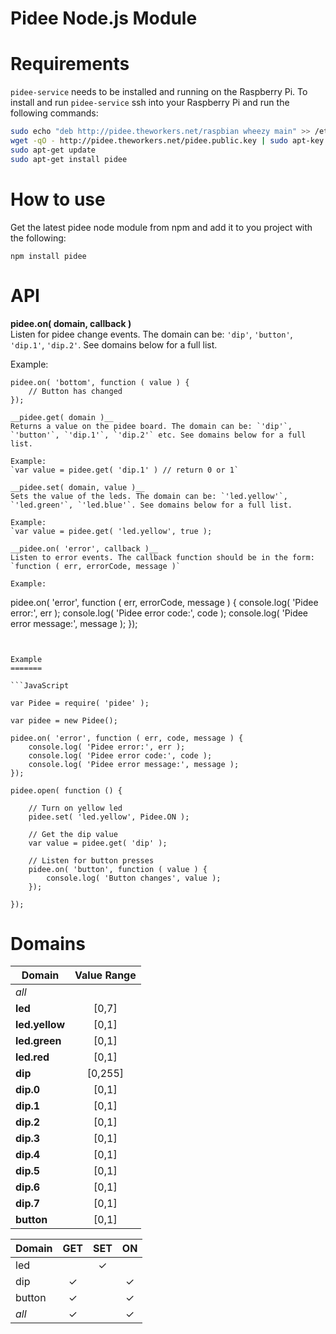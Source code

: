 Pidee Node.js Module
====================

Requirements
============

`pidee-service` needs to be installed and running on the Raspberry Pi. To install and run `pidee-service` ssh into your Raspberry Pi and run the following commands:

```Bash
sudo echo "deb http://pidee.theworkers.net/raspbian wheezy main" >> /etc/apt/sources.list
wget -qO - http://pidee.theworkers.net/pidee.public.key | sudo apt-key add -
sudo apt-get update
sudo apt-get install pidee
```

How to use
==========

Get the latest pidee node module from npm and add it to you project with the following:

`npm install pidee`

API
===

__pidee.on( domain, callback )__  
Listen for pidee change events. The domain can be: `'dip'`, `'button'`, `'dip.1'`, `'dip.2'`. See domains below for a full list.

Example:  
```
pidee.on( 'bottom', function ( value ) {
    // Button has changed
});

__pidee.get( domain )__  
Returns a value on the pidee board. The domain can be: `'dip'`, `'button'`, `'dip.1'`, `'dip.2'` etc. See domains below for a full list.

Example:  
`var value = pidee.get( 'dip.1' ) // return 0 or 1`

__pidee.set( domain, value )__  
Sets the value of the leds. The domain can be: `'led.yellow'`, `'led.green'`, `'led.blue'`. See domains below for a full list.

Example:  
`var value = pidee.get( 'led.yellow', true );

__pidee.on( 'error', callback )__  
Listen to error events. The callback function should be in the form: `function ( err, errorCode, message )`

Example:
```
pidee.on( 'error', function ( err, errorCode, message ) {
    console.log( 'Pidee error:', err );
    console.log( 'Pidee error code:', code );
    console.log( 'Pidee error message:', message );
});
```


Example
=======

```JavaScript

var Pidee = require( 'pidee' );

var pidee = new Pidee();

pidee.on( 'error', function ( err, code, message ) {
    console.log( 'Pidee error:', err );
    console.log( 'Pidee error code:', code );
    console.log( 'Pidee error message:', message );
});

pidee.open( function () {

    // Turn on yellow led
    pidee.set( 'led.yellow', Pidee.ON );

    // Get the dip value
    var value = pidee.get( 'dip' );

    // Listen for button presses
    pidee.on( 'button', function ( value ) {
        console.log( 'Button changes', value );
    });

});
```

Domains
=======

| Domain          | Value Range | 
|-----------------|:-----------:|
| _all_           |             |
| __led__         | [0,7]       |
| __led.yellow__  | [0,1]       |
| __led.green__   | [0,1]       |
| __led.red__     | [0,1]       |
| __dip__         | [0,255]     |
| __dip.0__       | [0,1]       |
| __dip.1__       | [0,1]       |
| __dip.2__       | [0,1]       |
| __dip.3__       | [0,1]       |
| __dip.4__       | [0,1]       |
| __dip.5__       | [0,1]       |
| __dip.6__       | [0,1]       |
| __dip.7__       | [0,1]       |
| __button__      | [0,1]       |

| Domain  | GET      | SET      | ON            |
|---------|:--------:|:--------:|:-------------:|
| led     |          | &#x2713; |               | 
| dip     | &#x2713; |          | &#x2713;      | 
| button  | &#x2713; |          | &#x2713;      | 
| _all_   | &#x2713; |          | &#x2713;      | 
